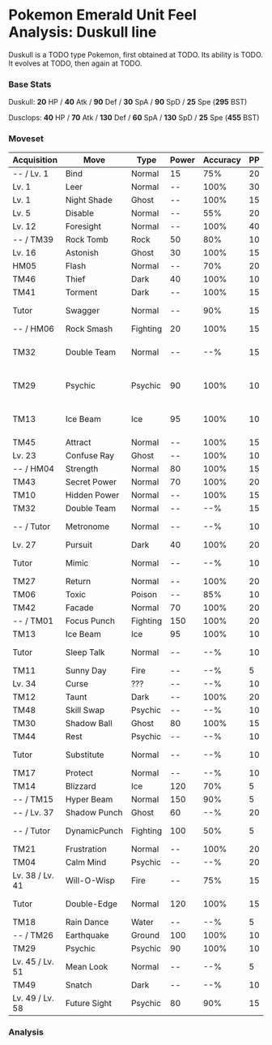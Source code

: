 # Pokemon Emerald Unit Feel Analysis: Duskull line

Duskull is a TODO type Pokemon, first obtained at TODO. Its ability is TODO. It evolves at TODO, then again at TODO.

### Base Stats

Duskull: **20** HP / **40** Atk / **90** Def / **30** SpA / **90** SpD / **25** Spe (**295** BST)

Dusclops: **40** HP / **70** Atk / **130** Def / **60** SpA / **130** SpD / **25** Spe (**455** BST)

### Moveset

|Acquisition    |Move        |Type    |Power|Accuracy|PP |Notes                    |
|---            |---         |---     |---  |---     |---|---                      |
|-- / Lv. 1     |Bind        |Normal  |15   |75%     |20 |                         |
|Lv. 1          |Leer        |Normal  |--   |100%    |30 |                         |
|Lv. 1          |Night Shade |Ghost   |--   |100%    |15 |                         |
|Lv. 5          |Disable     |Normal  |--   |55%     |20 |                         |
|Lv. 12         |Foresight   |Normal  |--   |100%    |40 |                         |
|-- / TM39      |Rock Tomb   |Rock    |50   |80%     |10 |                         |
|Lv. 16         |Astonish    |Ghost   |30   |100%    |15 |                         |
|HM05           |Flash       |Normal  |--   |70%     |20 |                         |
|TM46           |Thief       |Dark    |40   |100%    |10 |                         |
|TM41           |Torment     |Dark    |--   |100%    |15 |                         |
|Tutor          |Swagger     |Normal  |--   |90%     |15 |Emerald only             |
|-- / HM06      |Rock Smash  |Fighting|20   |100%    |15 |                         |
|TM32           |Double Team |Normal  |--   |--%     |15 |Buy at Game Corner       |
|TM29           |Psychic     |Psychic |90   |100%    |10 |Buy at Game Corner       |
|TM13           |Ice Beam    |Ice     |95   |100%    |10 |Buy at Game Corner       |
|TM45           |Attract     |Normal  |--   |100%    |15 |                         |
|Lv. 23         |Confuse Ray |Ghost   |--   |100%    |10 |                         |
|-- / HM04      |Strength    |Normal  |80   |100%    |15 |                         |
|TM43           |Secret Power|Normal  |70   |100%    |20 |                         |
|TM10           |Hidden Power|Normal  |--   |100%    |15 |                         |
|TM32           |Double Team |Normal  |--   |--%     |15 |                         |
|-- / Tutor     |Metronome   |Normal  |--   |--%     |10 |Emerald only             |
|Lv. 27         |Pursuit     |Dark    |40   |100%    |20 |                         |
|Tutor          |Mimic       |Normal  |--   |--%     |10 |Emerald only             |
|TM27           |Return      |Normal  |--   |100%    |20 |                         |
|TM06           |Toxic       |Poison  |--   |85%     |10 |                         |
|TM42           |Facade      |Normal  |70   |100%    |20 |                         |
|-- / TM01      |Focus Punch |Fighting|150  |100%    |20 |                         |
|TM13           |Ice Beam    |Ice     |95   |100%    |10 |                         |
|Tutor          |Sleep Talk  |Normal  |--   |--%     |10 |Emerald only             |
|TM11           |Sunny Day   |Fire    |--   |--%     |5  |                         |
|Lv. 34         |Curse       |???     |--   |--%     |10 |                         |
|TM12           |Taunt       |Dark    |--   |100%    |20 |                         |
|TM48           |Skill Swap  |Psychic |--   |--%     |10 |                         |
|TM30           |Shadow Ball |Ghost   |80   |100%    |15 |                         |
|TM44           |Rest        |Psychic |--   |--%     |10 |                         |
|Tutor          |Substitute  |Normal  |--   |--%     |10 |Emerald only             |
|TM17           |Protect     |Normal  |--   |--%     |10 |                         |
|TM14           |Blizzard    |Ice     |120  |70%     |5  |                         |
|-- / TM15      |Hyper Beam  |Normal  |150  |90%     |5  |                         |
|-- / Lv. 37    |Shadow Punch|Ghost   |60   |--%     |20 |                         |
|-- / Tutor     |DynamicPunch|Fighting|100  |50%     |5  |Emerald only             |
|TM21           |Frustration |Normal  |--   |100%    |20 |                         |
|TM04           |Calm Mind   |Psychic |--   |--%     |20 |                         |
|Lv. 38 / Lv. 41|Will-O-Wisp |Fire    |--   |75%     |15 |                         |
|Tutor          |Double-Edge |Normal  |120  |100%    |15 |Emerald only             |
|TM18           |Rain Dance  |Water   |--   |--%     |5  |                         |
|-- / TM26      |Earthquake  |Ground  |100  |100%    |10 |                         |
|TM29           |Psychic     |Psychic |90   |100%    |10 |                         |
|Lv. 45 / Lv. 51|Mean Look   |Normal  |--   |--%     |5  |                         |
|TM49           |Snatch      |Dark    |--   |--%     |10 |                         |
|Lv. 49 / Lv. 58|Future Sight|Psychic |80   |90%     |15 |                         |

### Analysis